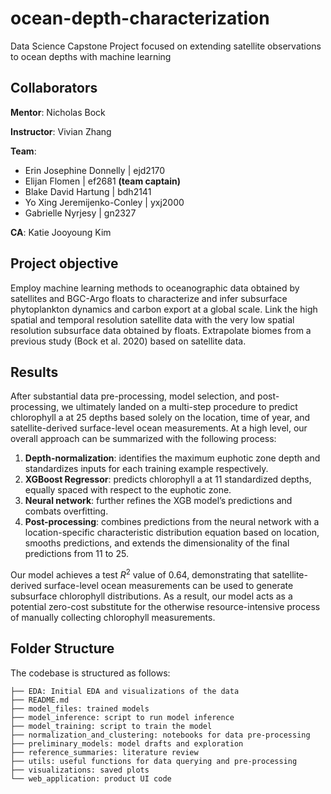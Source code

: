 # ocean-depth-characterization
Data Science Capstone Project focused on extending satellite observations to ocean depths with machine learning

## Collaborators

**Mentor**: Nicholas Bock

**Instructor**: Vivian Zhang

**Team**:
- Erin Josephine Donnelly | ejd2170
- Elijan Flomen | ef2681 **(team captain)**
- Blake David Hartung | bdh2141
- Yo Xing Jeremijenko-Conley | yxj2000
- Gabrielle Nyrjesy | gn2327

**CA**: Katie Jooyoung Kim

## Project objective

Employ machine learning methods to oceanographic data obtained by satellites and BGC-Argo floats to characterize and infer subsurface phytoplankton dynamics and carbon export at a global scale. Link the high spatial and temporal resolution satellite data with the very low spatial resolution subsurface data obtained by floats. Extrapolate biomes from a previous study (Bock et al. 2020) based on satellite data.


## Results
After substantial data pre-processing, model selection, and post-processing, we ultimately landed on a multi-step procedure to predict chlorophyll a at 25 depths based solely on the location, time of year, and satellite-derived surface-level ocean measurements. At a high level, our overall approach can be summarized with the following process:

1. **Depth-normalization**: identifies the maximum euphotic zone depth and standardizes inputs for each training example respectively.
2. **XGBoost Regressor**: predicts chlorophyll a at 11 standardized depths, equally spaced with respect to the euphotic zone.
3. **Neural network**: further refines the XGB model’s predictions and combats overfitting.
4. **Post-processing**: combines predictions from the neural network with a location-specific characteristic distribution equation based on location, smooths predictions, and extends the dimensionality of the final predictions from 11 to 25. 

Our model achieves a test $R^2$ value of 0.64, demonstrating that satellite-derived surface-level ocean measurements can be used to generate subsurface chlorophyll distributions. As a result, our model acts as a potential zero-cost substitute for the otherwise resource-intensive process of manually collecting chlorophyll measurements. 

## Folder Structure

The codebase is structured as follows:

```
├── EDA: Initial EDA and visualizations of the data
├── README.md
├── model_files: trained models
├── model_inference: script to run model inference
├── model_training: script to train the model
├── normalization_and_clustering: notebooks for data pre-processing
├── preliminary_models: model drafts and exploration
├── reference_summaries: literature review
├── utils: useful functions for data querying and pre-processing
├── visualizations: saved plots
└── web_application: product UI code
```

